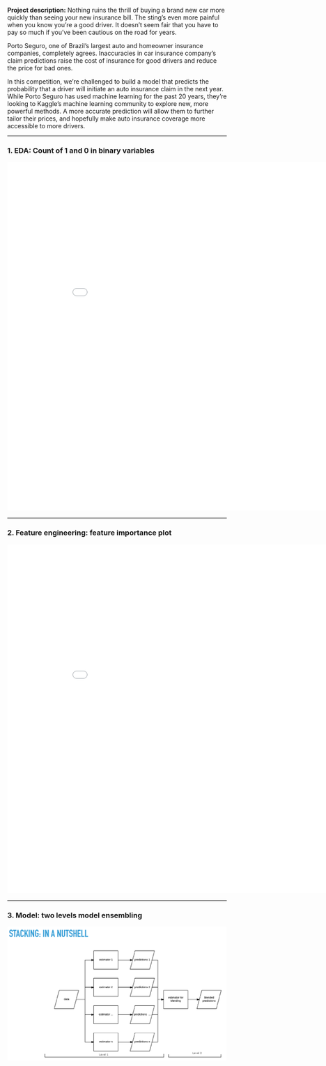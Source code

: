 **Project description:** 
Nothing ruins the thrill of buying a brand new car more quickly than seeing your new insurance bill. The sting’s even more painful when you know you’re a good driver. It doesn’t seem fair that you have to pay so much if you’ve been cautious on the road for years.

Porto Seguro, one of Brazil’s largest auto and homeowner insurance companies, completely agrees. Inaccuracies in car insurance company’s claim predictions raise the cost of insurance for good drivers and reduce the price for bad ones.

In this competition, we’re challenged to build a model that predicts the probability that a driver will initiate an auto insurance claim in the next year. While Porto Seguro has used machine learning for the past 20 years, they’re looking to Kaggle’s machine learning community to explore new, more powerful methods. A more accurate prediction will allow them to further tailor their prices, and hopefully make auto insurance coverage more accessible to more drivers.

---
### 1. EDA: Count of 1 and 0 in binary variables

<iframe width="900" height="800" frameborder="0" scrolling="no" src="//plot.ly/~linzhisheng0605/9.embed"></iframe>


---
### 2. Feature engineering: feature importance plot

<iframe width="900" height="800" frameborder="0" scrolling="no" src="//plot.ly/~linzhisheng0605/7.embed"></iframe>



---
### 3. Model:  two levels model ensembling
<img src="Porto Seguros Safe Driver Prediction/Model ensembling.png?raw=true" width = "1000" />

